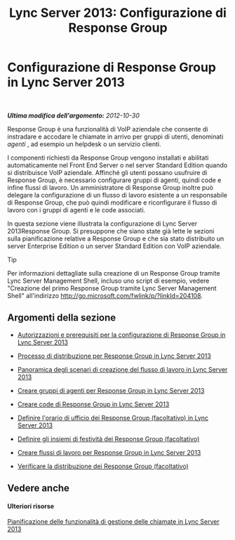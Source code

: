 ﻿---
title: 'Lync Server 2013: Configurazione di Response Group'
TOCTitle: Configurazione di Response Group
ms:assetid: c56db929-cb21-4af0-be3f-c8f807b78a5a
ms:mtpsurl: https://technet.microsoft.com/it-it/library/JJ205249(v=OCS.15)
ms:contentKeyID: 49301897
ms.date: 08/24/2015
mtps_version: v=OCS.15
ms.translationtype: HT
---

# Configurazione di Response Group in Lync Server 2013

 

_**Ultima modifica dell'argomento:** 2012-10-30_

Response Group è una funzionalità di VoIP aziendale che consente di instradare e accodare le chiamate in arrivo per gruppi di utenti, denominati *agenti* , ad esempio un helpdesk o un servizio clienti.

I componenti richiesti da Response Group vengono installati e abilitati automaticamente nel Front End Server o nel server Standard Edition quando si distribuisce VoIP aziendale. Affinché gli utenti possano usufruire di Response Group, è necessario configurare gruppi di agenti, quindi code e infine flussi di lavoro. Un amministratore di Response Group inoltre può delegare la configurazione di un flusso di lavoro esistente a un responsabile di Response Group, che può quindi modificare e riconfigurare il flusso di lavoro con i gruppi di agenti e le code associati.

In questa sezione viene illustrata la configurazione di Lync Server 2013Response Group. Si presuppone che siano state già lette le sezioni sulla pianificazione relative a Response Group e che sia stato distribuito un server Enterprise Edition o un server Standard Edition con VoIP aziendale.

> [!TIP]  
> Per informazioni dettagliate sulla creazione di un Response Group tramite Lync Server Management Shell, incluso uno script di esempio, vedere &quot;Creazione del primo Response Group tramite Lync Server Management Shell&quot; all'indirizzo <a href="http://go.microsoft.com/fwlink/p/?linkid=204108">http://go.microsoft.com/fwlink/p/?linkId=204108</a>.

## Argomenti della sezione

  - [Autorizzazioni e prerequisiti per la configurazione di Response Group in Lync Server 2013](lync-server-2013-response-group-configuration-permissions-and-prerequisites.md)

  - [Processo di distribuzione per Response Group in Lync Server 2013](lync-server-2013-deployment-process-for-response-group.md)

  - [Panoramica degli scenari di creazione del flusso di lavoro in Lync Server 2013](lync-server-2013-overview-of-workflow-creation-scenarios.md)

  - [Creare gruppi di agenti per Response Group in Lync Server 2013](lync-server-2013-create-response-group-agent-groups.md)

  - [Creare code di Response Group in Lync Server 2013](lync-server-2013-create-response-group-queues.md)

  - [Definire l'orario di ufficio dei Response Group (facoltativo) in Lync Server 2013](lync-server-2013-optional-define-response-group-business-hours.md)

  - [Definire gli insiemi di festività dei Response Group (facoltativo)](lync-server-2013-optional-define-response-group-holiday-sets.md)

  - [Creare flussi di lavoro per Response Group in Lync Server 2013](lync-server-2013-create-response-group-workflows.md)

  - [Verificare la distribuzione dei Response Group (facoltativo)](lync-server-2013-optional-verify-response-group-deployment.md)

## Vedere anche

#### Ulteriori risorse

[Pianificazione delle funzionalità di gestione delle chiamate in Lync Server 2013](lync-server-2013-planning-for-call-management-features.md)


